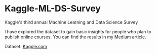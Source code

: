 # Kaggle-ML-DS-Survey
Kaggle's third annual Machine Learning and Data Science Survey</br>

I have explored the dataset to gain basic insights for people who plan to publish online courses. You can find the results in my [Medium article](https://medium.com/@tigranmargarian/if-you-want-to-create-your-own-online-course-here-is-something-you-should-consider-98af4261996c).

Dataset: [Kaggle.com](https://www.kaggle.com/c/kaggle-survey-2019)
